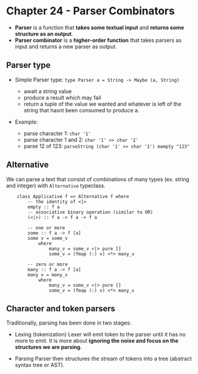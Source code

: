 # Chapter 24 - Parser Combinators

* **Parser** is a function that **takes some textual input** and **returns some
  structure as an output**.
* **Parser combinator** is a **higher-order function** that takes parsers as input
  and returns a new parser as output.

## Parser type

* Simple Parser type: `type Parser a = String -> Maybe (a, String)`
    * await a string value
    * produce a result which may fail
    * return a tuple of the value we wanted and whatever is left of the string
      that hasnt been consumed to produce a.

* Example:
    * parse character 1: `char '1'`
    * parse character 1 and 2: `char '1' >> char '2'`
    * parse 12 of 123: `parseString (char '1' >> char '1') mempty "123"`

## Alternative

We can parse a text that consist of combinations of many types (ex. string and
integer) with `Alternative` typeclass.

```
    class Applicative f => Alternative f where
        -- the identity of <|>
        empty :: f a
        -- associative binary operation (similar to OR)
        (<|>) :: f a -> f a -> f a

        -- one or more
        some :: f a -> f [a]
        some v = some_v
            where
                many_v = some_v <|> pure []
                some_v = (fmap (:) v) <*> many_v

        -- zero or more
        many :: f a -> f [a]
        many v = many_v
            where
                many_v = some_v <|> pure []
                some_v = (fmap (:) v) <*> many_v
```
## Character and token parsers

Traditionally, parsing has been done in two stages:
* Lexing (tokenization)
    Lexer will emit token to the parser until it has no more to emit. It is
more about **ignoring the noise and focus on the structures we are parsing**.

* Parsing
    Parser then structures the stream of tokens into a tree (abstract syntax
tree or AST).


